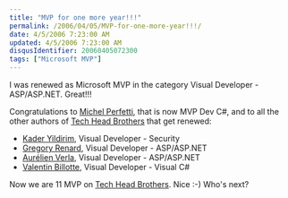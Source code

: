 ```yaml
---
title: "MVP for one more year!!!"
permalink: /2006/04/05/MVP-for-one-more-year!!!/
date: 4/5/2006 7:23:00 AM
updated: 4/5/2006 7:23:00 AM
disqusIdentifier: 20060405072300
tags: ["Microsoft MVP"]
---
```

I was renewed as Microsoft MVP in the category Visual Developer - 
ASP/ASP.NET. Great!!!

Congratulations to [Michel 
Perfetti](http://www.techheadbrothers.com/DesktopDefault.aspx?tabindex=7&tabid=19&id=14), that is now MVP Dev C#, and to all the other authors of [Tech Head Brothers](http://www.techheadbrothers.com/) that get 
renewed:
<!-- more -->

*   [Kader 
  Yildirim](http://www.techheadbrothers.com/DesktopDefault.aspx?tabindex=7&tabid=19&id=5), Visual Developer - Security
*   [Gregory 
  Renard](http://www.techheadbrothers.com/DesktopDefault.aspx?tabindex=7&tabid=19&id=11), Visual Developer - ASP/ASP.NET
*   [Aurélien 
  Verla](http://www.techheadbrothers.com/DesktopDefault.aspx?tabindex=7&tabid=19&id=15), Visual Developer - ASP/ASP.NET
*   [Valentin 
  Billotte](http://www.techheadbrothers.com/DesktopDefault.aspx?tabindex=7&tabid=19&id=17), Visual Developer - Visual C#


Now we are 11 MVP on [Tech Head 
Brothers](http://www.techheadbrothers.com). Nice :-) Who's next?  
